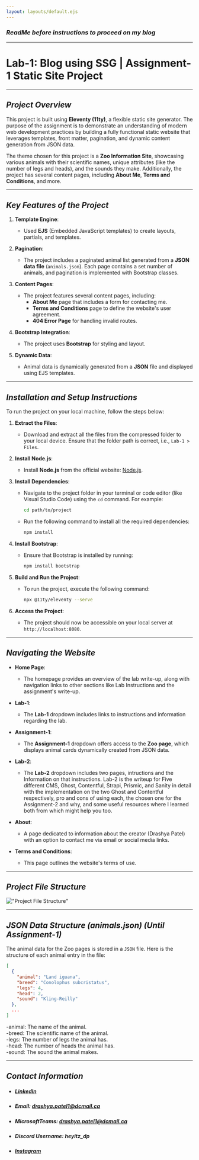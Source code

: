 ```yaml
---
layout: layouts/default.ejs
---
```


### **_ReadMe before instructions to proceed on my blog_**

---

# **Lab-1: Blog using SSG | Assignment-1 Static Site Project**

---

## **_Project Overview_**

This project is built using **Eleventy (11ty)**, a flexible static site generator. The purpose of the assignment is to demonstrate an understanding of modern web development practices by building a fully functional static website that leverages templates, front matter, pagination, and dynamic content generation from JSON data.

The theme chosen for this project is a **Zoo Information Site**, showcasing various animals with their scientific names, unique attributes (like the number of legs and heads), and the sounds they make. Additionally, the project has several content pages, including **About Me**, **Terms and Conditions**, and more.

---

## **_Key Features of the Project_**

1. **Template Engine**: 
   - Used **EJS** (Embedded JavaScript templates) to create layouts, partials, and templates.
   
2. **Pagination**: 
   - The project includes a paginated animal list generated from a **JSON data file** (`animals.json`). Each page contains a set number of animals, and pagination is implemented with Bootstrap classes.
   
3. **Content Pages**: 
   - The project features several content pages, including:
     - **About Me** page that includes a form for contacting me.
     - **Terms and Conditions** page to define the website's user agreement.
     - **404 Error Page** for handling invalid routes.
   
4. **Bootstrap Integration**: 
   - The project uses **Bootstrap** for styling and layout.
   
5. **Dynamic Data**: 
   - Animal data is dynamically generated from a **JSON** file and displayed using EJS templates.

---

## **_Installation and Setup Instructions_**

To run the project on your local machine, follow the steps below:

1. **Extract the Files**:
   - Download and extract all the files from the compressed folder to your local device. Ensure that the folder path is correct, i.e., `Lab-1 > Files`.

2. **Install Node.js**:
   - Install **Node.js** from the official website: [Node.js](https://nodejs.org).

3. **Install Dependencies**:
   - Navigate to the project folder in your terminal or code editor (like Visual Studio Code) using the `cd` command. For example:
     ```bash
     cd path/to/project
     ```
   - Run the following command to install all the required dependencies:
     ```bash
     npm install
     ```

4. **Install Bootstrap**:
   - Ensure that Bootstrap is installed by running:
     ```bash
     npm install bootstrap
     ```

5. **Build and Run the Project**:
   - To run the project, execute the following command:
     ```bash
     npx @11ty/eleventy --serve
     ```

6. **Access the Project**:
   - The project should now be accessible on your local server at `http://localhost:8080`.

---

## **_Navigating the Website_**

- **Home Page**: 
  - The homepage provides an overview of the lab write-up, along with navigation links to other sections like Lab Instructions and the assignment's write-up.
  
- **Lab-1**: 
  - The **Lab-1** dropdown includes links to instructions and information regarding the lab.

- **Assignment-1**: 
  - The **Assignment-1** dropdown offers access to the **Zoo page**, which displays animal cards dynamically created from JSON data.

- **Lab-2**:
  - The **Lab-2** dropdown includes two pages, intructions and the Information on that instructions. Lab-2 is the writeup for Five different CMS, Ghost, Contentful, Strapi, Prismic, and Sanity in detail with the implementation on the two Ghost and Contentful respectively, pro and cons of using each, the chosen one for the Assignment-2 and why, and some useful resources where I learned both from which might help you too. 
     
- **About**: 
  - A page dedicated to information about the creator (Drashya Patel) with an option to contact me via email or social media links.

- **Terms and Conditions**: 
  - This page outlines the website's terms of use.
  
---

## **_Project File Structure_**

!["Project File Structure"](../img/tree.jpg "Project File Structure")

---

## **_JSON Data Structure (animals.json) (Until Assignment-1)_**

The animal data for the Zoo pages is stored in a `JSON` file. Here is the structure of each animal entry in the file:

```json
[
  {
    "animal": "Land iguana",
    "breed": "Conolophus subcristatus",
    "legs": 4,
    "head": 2,
    "sound": "Kling-Reilly"
  },
  ...
]
```
  -animal: The name of the animal.  
  -breed: The scientific name of the animal.  
  -legs: The number of legs the animal has.  
  -head: The number of heads the animal has.  
  -sound: The sound the animal makes.

---

## **_Contact Information_**

- ##### [LinkedIn](https://www.linkedin.com/in/drashyapatel)
- ##### **Email**: drashya.patel1@dcmail.ca
- ##### **MicrosoftTeams**: drashya.patel1@dcmail.ca
- ##### **Discord Username**: heyitz_dp 
- ##### [Instagram](https://www.instagram.com/callmedrashya/)
